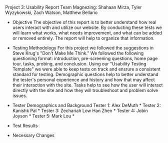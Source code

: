 Project 3: Usability Report
Team Magnezing: Shahaan Mirza, Tyler Wyzykowski, Zach Watson, Matthew Bellario

* Objective
    The objective of this report is to better understand how real users interact with and utilize our website. By conducting these tests we will learn what works, what needs improvement, and what can be added or removed entirely. The report will help to organize that information.
    
* Testing Methodology
    For this project we followed the suggestions in Steve Krug's "Don't Make Me Think." We followed the following questioning format: introduction, pre-screening questions, home page tour, tasks, probing, and conclusion. Using our "Usability Testing Template" we were able to keep tests on track and ensrure a consistent standard for testing.
    Demographic questions help to better understand the tester's personal experience and history and how that may affect their interaction with the site. Tasks help to see how the user will interact directly with the site and how they will troubleshoot and problem solve issues.
    
* Tester Demographics and Background
    Tester 1: Alex DeMuth
        *
    Tester 2: Kanishk Pal
        *
    Tester 3: Zechariah Low Han Zhen
        *
    Tester 4: Jobin Joyson
        *
    Tester 5: Mark Lou
        *
        
* Test Results

* Necessary Changes